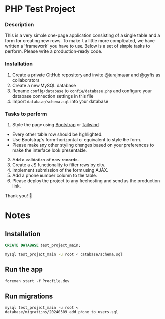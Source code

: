 # PHP Test Project

### Description
This is a very simple one-page application consisting of a single table and a form for creating new rows. To make it a little more complicated, we have written a 'framework' you have to use. Below is a set of simple tasks to perform. Please write a production-ready code.

### Installation
1. Create a private GitHub repository and invite @jurajmasar and @gyfis as collaborators
2. Create a new MySQL database
3. Rename `config/database` to `config/database.php` and configure your database connection settings in this file
4. Import `database/schema.sql` into your database

### Tasks to perform
1. Style the page using [Bootstrap](http://getbootstrap.com/) or [Tailwind](http://tailwind.com/)
  * Every other table row should be highlighted.
  * Use Bootstrap’s form-horizontal or equivalent to style the form.
  * Please make any other styling changes based on your preferences to make the interface look presentable.
2. Add a validation of new records.
3. Create a JS functionality to filter rows by city.
4. Implement submission of the form using AJAX.
5. Add a phone number column to the table.
6. Please deploy the project to any freehosting and send us the production link.

Thank you! 🙏

# Notes

## Installation

```sql
CREATE DATABASE test_project_main;
```

```bash
mysql test_project_main -u root < database/schema.sql
```

## Run the app

```
foreman start -f Procfile.dev
```

## Run migrations

```
mysql test_project_main -u root < database/migrations/20240309_add_phone_to_users.sql
```
